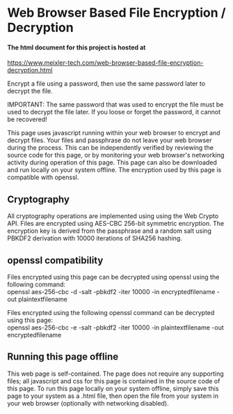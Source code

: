 # Web Browser Based File Encryption / Decryption

#### The html document for this project is hosted at  
https://www.meixler-tech.com/web-browser-based-file-encryption-decryption.html

Encrypt a file using a password, then use the same password later to decrypt the file.

IMPORTANT: The same password that was used to encrypt the file must be used to decrypt the file later. If you loose or forget the password, it cannot be recovered! 

This page uses javascript running within your web browser to encrypt and decrypt files. Your files and passphrase do not leave your web browser during the process. This can be independently verified by reviewing the source code for this page, or by monitoring your web browser's networking activity during operation of this page. This page can also be downloaded and run locally on your system offline. The encryption used by this page is compatible with openssl.

Cryptography
------------
All cryptography operations are implemented using using the Web Crypto API. Files are encrypted using AES-CBC 256-bit symmetric encryption. The encryption key is derived from the passphrase and a random salt using PBKDF2 derivation with 10000 iterations of SHA256 hashing.

openssl compatibility
---------------------
Files encrypted using this page can be decrypted using openssl using the following command:  
openssl aes-256-cbc -d -salt -pbkdf2 -iter 10000 -in encryptedfilename -out plaintextfilename

Files encrypted using the following openssl command can be decrypted using this page:  
openssl aes-256-cbc -e -salt -pbkdf2 -iter 10000 -in plaintextfilename -out encryptedfilename

Running this page offline
-------------------------
This web page is self-contained. The page does not require any supporting files; all javascript and css for this page is contained in the source code of this page. To run this page locally on your system offline, simply save this page to your system as a .html file, then open the file from your system in your web browser (optionally with networking disabled). 
